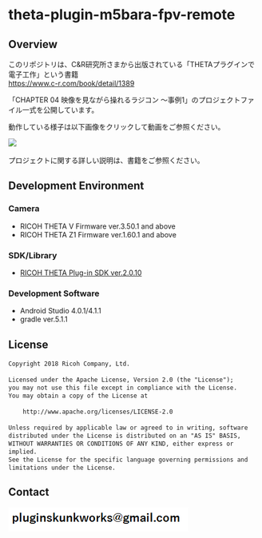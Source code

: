 # theta-plugin-m5bara-fpv-remote

## Overview
このリポジトリは、C&R研究所さまから出版されている「THETAプラグインで電子工作」という書籍<br>
https://www.c-r.com/book/detail/1389

「CHAPTER 04 映像を見ながら操れるラジコン ～事例1」のプロジェクトファイル一式を公開しています。


動作している様子は以下画像をクリックして動画をご参照ください。


[![](https://img.youtube.com/vi/tVbN-a-2T_Y/0.jpg)](https://www.youtube.com/watch?v=tVbN-a-2T_Y)


プロジェクトに関する詳しい説明は、書籍をご参照ください。


## Development Environment

### Camera
* RICOH THETA V Firmware ver.3.50.1 and above
* RICOH THETA Z1 Firmware ver.1.60.1 and above

### SDK/Library
* [RICOH THETA Plug-in SDK ver.2.0.10](https://github.com/ricohapi/theta-plugin-sdk)

### Development Software
* Android Studio 4.0.1/4.1.1
* gradle ver.5.1.1


## License

```
Copyright 2018 Ricoh Company, Ltd.

Licensed under the Apache License, Version 2.0 (the "License");
you may not use this file except in compliance with the License.
You may obtain a copy of the License at

    http://www.apache.org/licenses/LICENSE-2.0

Unless required by applicable law or agreed to in writing, software
distributed under the License is distributed on an "AS IS" BASIS,
WITHOUT WARRANTIES OR CONDITIONS OF ANY KIND, either express or implied.
See the License for the specific language governing permissions and
limitations under the License.
```

## Contact
![Contact](img/contact.png)

